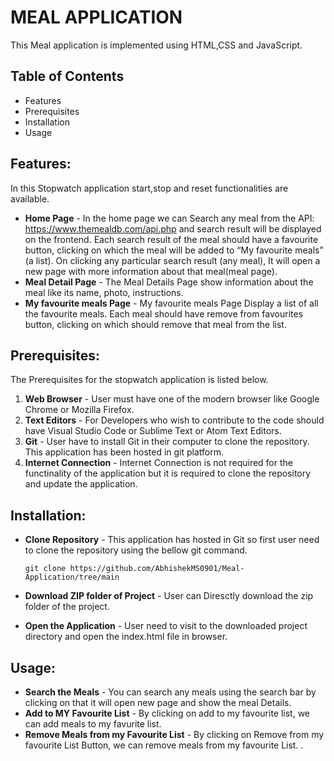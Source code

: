 # MEAL APPLICATION
  This Meal application is implemented using HTML,CSS and JavaScript.

## Table of Contents
- Features
- Prerequisites
- Installation
- Usage

 ## Features:
   In this Stopwatch application start,stop and reset functionalities are available.
   * **Home Page** - In the home page we can Search any meal from the API: https://www.themealdb.com/api.php and search result will be displayed on the frontend.
Each search result of the meal should have a favourite button, clicking on which the meal will be added to “My favourite meals” (a list).
On clicking any particular search result (any meal), It will open a new page with more information about that meal(meal page).
   * **Meal Detail Page** - The Meal Details Page show information about the meal like its name, photo, instructions.
   * **My favourite meals Page** - My favourite meals Page Display a list of all the favourite meals. Each meal should have remove from favourites button, clicking on which should remove that meal from the list.
## Prerequisites:
   The Prerequisites for the stopwatch application is listed below.

   1. **Web Browser** - User must have one of the modern browser like Google Chrome or Mozilla Firefox.
   1. **Text Editors** - For Developers who wish to contribute to the code should have Visual Studio Code or Sublime Text or Atom Text Editors.
   1. **Git** - User have to install Git in their computer to clone the repository. This application has been hosted in git platform. 
   1. **Internet Connection** - Internet Connection is not required for the functinality of the application but it is required to clone the repository and update the application.

   ## Installation:
- **Clone Repository** - This application has hosted in Git so first user need to clone the repository using the bellow git command.
  
      git clone https://github.com/AbhishekMS0901/Meal-Application/tree/main

- **Download ZIP folder of Project** - User can Diresctly download the zip folder of the project.

- **Open the Application** - User need to visit to the downloaded project directory and open the index.html file in browser.

## Usage:

   - **Search the Meals** -  You can search any meals using the search bar by clicking on that it will open new page and show the meal Details.
   - **Add to MY Favourite List** - By clicking on add to my favourite list, we can add meals to my favurite list.
   - **Remove Meals from my Favourite List** - By clicking on Remove from my favourite List Button, we can remove meals from my favourite List. . 



     


   

      
